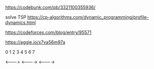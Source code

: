 https://codebunk.com/pb/3321100355936/

solve TSP
https://cp-algorithms.com/dynamic_programming/profile-dynamics.html

https://codeforces.com/blog/entry/95571


https://aggie.io/x7va56m97a


0 1 2 3 4 5 6 7

<--->
    <---->
       <---->
